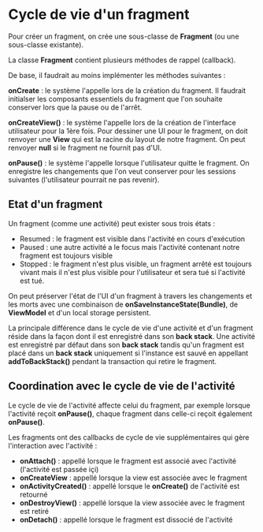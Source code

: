 # Cycle de vie d'un fragment

Pour créer un fragment, on crée une sous-classe de **Fragment** (ou une sous-classe existante).

La classe **Fragment** contient plusieurs méthodes de rappel (callback).

De base, il faudrait au moins implémenter les méthodes suivantes : 

**onCreate** : le système l'appelle lors de la création du fragment. Il faudrait initialser les composants essentiels du fragment que l'on souhaite conserver lors que la pause ou de l'arrêt.

**onCreateView()** : le système l'appelle lors de la création de l'interface utilisateur pour la 1ère fois. Pour dessiner une UI pour le fragment, on doit renvoyer une **View** qui est la racine du layout de notre fragment. On peut renvoyer **null** si le fragment ne fournit pas d'UI.

**onPause()** : le système l'appelle lorsque l'utilisateur quitte le fragment. On enregistre les changements que l'on veut conserver pour les sessions suivantes (l'utilisateur pourrait ne pas revenir).

## Etat d'un fragment

Un fragment (comme une activité) peut exister sous trois états : 
* Resumed : le fragment est visible dans l'activité en cours d'exécution
* Paused : une autre activité a le focus mais l'activité contenant notre fragment est toujours visible
* Stopped : le fragment n'est plus visible, un fragment arrêté est toujours vivant mais il n'est plus visible pour l'utilisateur et sera tué si l'activité est tué.

On peut préserver l'état de l'UI d'un fragment à travers les changements et les morts avec une combinaison de **onSaveInstanceState(Bundle)**, de **ViewModel** et d'un local storage persistent.

La principale différence dans le cycle de vie d'une activité et d'un fragment réside dans la façon dont il est enregistré dans son **back stack**.
Une activité est enregistré par défaut dans son **back stack** tandis qu'un fragment est placé dans un **back stack** uniquement si l'instance est sauvé en appellant **addToBackStack()** pendant la transaction qui retire le fragment.

## Coordination avec le cycle de vie de l'activité

Le cycle de vie de l'activité affecte celui du fragment, par exemple lorsque l'activité reçoit **onPause()**, chaque fragment dans celle-ci reçoit également **onPause()**.

Les fragments ont des callbacks de cycle de vie supplémentaires qui gère l'interaction avec l'activité : 
* **onAttach()** : appellé lorsque le fragment est associé avec l'activité (l'activité est passée içi)
* **onCreateView** : appellé lorsque la view est associée avec le fragment
* **onActivityCreated()** : appellé lorsque le **onCreate()** de l'activité est retourné
* **onDestroyView()** : appellé lorsque la view associée avec le fragment est retiré
* **onDetach()** : appellé lorsque le fragment est dissocié de l'activité